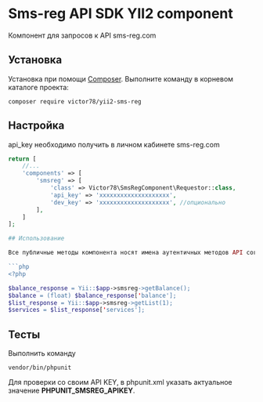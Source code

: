 # Sms-reg API SDK YII2 component
Компонент для запросов к API sms-reg.com

## Установка

Установка при помощи [Composer](https://getcomposer.org). Выполните команду в корневом каталоге проекта:

```
composer require victor78/yii2-sms-reg
```

## Настройка 
api_key необходимо получить в личном кабинете sms-reg.com
```php
return [
    //...
    'components' => [
        'smsreg' => [
            'class' => Victor78\SmsRegComponent\Requestor::class,
            'api_key' => 'xxxxxxxxxxxxxxxxxxxx',
            'dev_key' => 'xxxxxxxxxxxxxxxxxxxx', //опционально
        ],
    ]
];

## Использование

Все публичные методы компонента носят имена аутентичных методов API согласно документации https://sms-reg.com/docs/API.html

```php
<?php

$balance_response = Yii::$app->smsreg->getBalance();
$balance = (float) $balance_response['balance'];
$list_response = Yii::$app->smsreg->getList(1);
$services = $list_response['services'];
```

## Тесты

Выполнить команду 
```
vendor/bin/phpunit
```
 
Для проверки со своим API KEY, в phpunit.xml указать актуальное значение **PHPUNIT_SMSREG_APIKEY**. 
